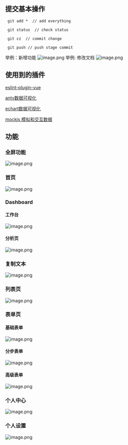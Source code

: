 
## 提交基本操作

     git add *  // add everything

     git status  // check status

     git cz  // commit change

     git push // push stage commit

举例：新增功能
![image.png](https://p9-juejin.byteimg.com/tos-cn-i-k3u1fbpfcp/2a1f4ad3d8f441898d37215da1c0c3e1~tplv-k3u1fbpfcp-watermark.image)
举例: 修改文档
![image.png](https://p9-juejin.byteimg.com/tos-cn-i-k3u1fbpfcp/cbb57adedaf84063b672b7802eeff6e6~tplv-k3u1fbpfcp-watermark.image)

## 使用到的插件
[eslint-plugin-vue](https://eslint.vuejs.org/user-guide/#faq)

[antv数据可视化](https://antv.vision/zh)

[echart数据可视化](http://echarts.apache.org/zh/index.html)

[mockjs 模拟和交互数据](http://mockjs.com/)
## 功能
### 全屏功能
![image.png](https://p9-juejin.byteimg.com/tos-cn-i-k3u1fbpfcp/9a65c47c1194442d86e4a18128aa59d5~tplv-k3u1fbpfcp-watermark.image)
### 首页
![image.png](https://p6-juejin.byteimg.com/tos-cn-i-k3u1fbpfcp/eea4ccee9af045b088c46a05c2f2cc86~tplv-k3u1fbpfcp-watermark.image)

### Dashboard
#### 工作台
![image.png](https://p6-juejin.byteimg.com/tos-cn-i-k3u1fbpfcp/f6586b8a2a6d42e9844519217f277b74~tplv-k3u1fbpfcp-watermark.image)
#### 分析页
![image.png](https://p9-juejin.byteimg.com/tos-cn-i-k3u1fbpfcp/580b489dd06e4f47a4fcacd9085215f9~tplv-k3u1fbpfcp-watermark.image)

### 复制文本
![image.png](https://p1-juejin.byteimg.com/tos-cn-i-k3u1fbpfcp/b9e2af7e1649444aa043225a936a8595~tplv-k3u1fbpfcp-watermark.image)
### 列表页
![image.png](https://p1-juejin.byteimg.com/tos-cn-i-k3u1fbpfcp/0eee8f0290ba4947812443ce79a2fbf0~tplv-k3u1fbpfcp-watermark.image)

### 表单页
#### 基础表单
![image.png](https://p3-juejin.byteimg.com/tos-cn-i-k3u1fbpfcp/caf0c1063ecc42308e042d3ad73002f9~tplv-k3u1fbpfcp-watermark.image)
#### 分步表单
![image.png](https://p6-juejin.byteimg.com/tos-cn-i-k3u1fbpfcp/720403d47fd841c4848430b62980d7f7~tplv-k3u1fbpfcp-watermark.image)
#### 高级表单
![image.png](https://p9-juejin.byteimg.com/tos-cn-i-k3u1fbpfcp/75374c2519e34a509d51381a93da7e97~tplv-k3u1fbpfcp-watermark.image)
### 个人中心
![image.png](https://p9-juejin.byteimg.com/tos-cn-i-k3u1fbpfcp/e93867b395394f39926a0b3b88da39dd~tplv-k3u1fbpfcp-watermark.image)
### 个人设置
![image.png](https://p6-juejin.byteimg.com/tos-cn-i-k3u1fbpfcp/ddf3f9dbe5b84230b030de41c83912b2~tplv-k3u1fbpfcp-watermark.image)
